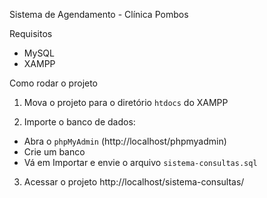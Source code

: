Sistema de Agendamento - Clínica Pombos

Requisitos
- MySQL
- XAMPP

Como rodar o projeto

1. Mova o projeto para o diretório `htdocs` do XAMPP

2. Importe o banco de dados:
- Abra o `phpMyAdmin` (http://localhost/phpmyadmin)
- Crie um banco
- Vá em Importar e envie o arquivo `sistema-consultas.sql`

3. Acessar o projeto http://localhost/sistema-consultas/
